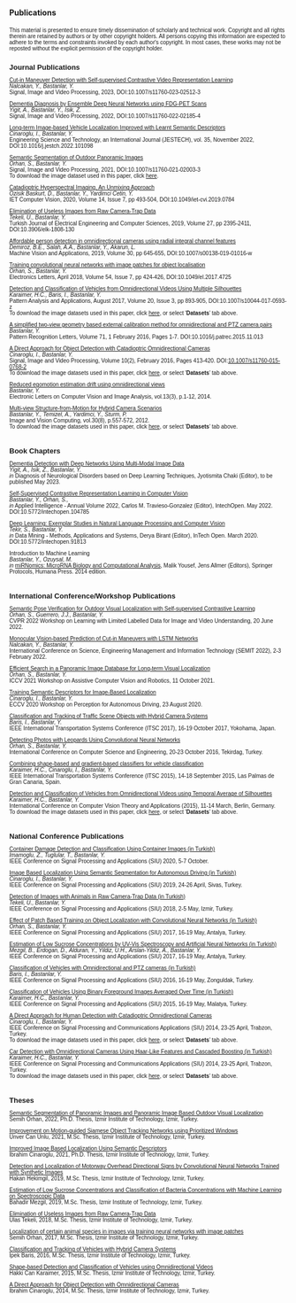 #### Publications

<!-- saved from url=(0040)http://cvrg.iyte.edu.tr/publications.htm -->

<!-- <body bgcolor="#FFFFFF" text="#000000" data-new-gr-c-s-check-loaded="14.1018.0" data-gr-ext-installed=""> -->
<font face="Verdana, Arial, Helvetica, sans-serif" size="1">
This material is presented to ensure timely dissemination of scholarly and technical work. Copyright and all rights therein are retained by authors or by other copyright holders. All persons copying this information are expected to adhere to the terms and constraints invoked by each author's copyright. In most cases, these works may not be reposted without the explicit permission of the copyright holder.
<br>
<br>

<!--------------->
<!-- JOURNALS  -->

<b><font face="Verdana, Arial, Helvetica, sans-serif" size="2">Journal Publications</font></b>

<p><font face="Verdana, Arial, Helvetica, sans-serif" size="1">
 <a href="https://rdcu.be/c6B25" target="blank">Cut-in Maneuver Detection with Self-supervised Contrastive Video Representation Learning</a><br>
 <i>Nalcakan, Y., Bastanlar, Y.</i><br>
 Signal, Image and Video Processing, 2023, DOI:10.1007/s11760-023-02512-3
</font>
  
<p><font face="Verdana, Arial, Helvetica, sans-serif" size="1">
<a href="https://rdcu.be/cJnfH" target="blank">Dementia Diagnosis by Ensemble Deep Neural Networks using FDG-PET Scans</a><br>
 <i>Yigit, A., Bastanlar, Y., Isik, Z.</i><br>
 Signal, Image and Video Processing, 2022, DOI:10.1007/s11760-022-02185-4
</font>
 
<p><font face="Verdana, Arial, Helvetica, sans-serif" size="1">
<a href="https://www.sciencedirect.com/science/article/pii/S2215098622000064" target="blank">Long-term Image-based Vehicle Localization Improved with Learnt Semantic Descriptors</a><br>
 <i>Cinaroglu, I., Bastanlar, Y.</i><br>
 Engineering Science and Technology, an International Journal (JESTECH), vol. 35, November 2022, DOI:10.1016/j.jestch.2022.101098
</font>

 
<p><font face="Verdana, Arial, Helvetica, sans-serif" size="1">
<a href="https://rdcu.be/ct4IC" target="blank">Semantic Segmentation of Outdoor Panoramic Images</a><br>
 <i>Orhan, S., Bastanlar, Y.</i><br>
 Signal, Image and Video Processing, 2021, DOI:10.1007/s11760-021-02003-3
 <br>To download the image dataset used in this paper, click <a href="https://github.com/semihorhan/semseg-outdoor-pano" target="blank">here</a>.
</font>
  
<p><font face="Verdana, Arial, Helvetica, sans-serif" size="1">
<a href="/assets/docs/Publications/Ozisik_IET_Catadioptric_AAM.pdf" target="blank">Catadioptric Hyperspectral Imaging, An Unmixing Approach</a><br>
 <i>Ozisik Baskurt, D., Bastanlar, Y., Yardimci Cetin, Y.</i><br>
 IET Computer Vision, 2020, Volume 14, Issue 7, pp 493-504, DOI:10.1049/iet-cvi.2019.0784
</font>

<p><font face="Verdana, Arial, Helvetica, sans-serif" size="1">
<a href="/assets/docs/Publications/Tekeli_Bastanlar_TJEECS_AAM.pdf" target="blank">Elimination of Useless Images from Raw Camera-Trap Data</a><br>
 <i>Tekeli, U., Bastanlar, Y.</i><br>
 Turkish Journal of Electrical Engineering and Computer Sciences, 2019, Volume 27, pp 2395-2411, DOI:10.3906/elk-1808-130
</font>


<p><font face="Verdana, Arial, Helvetica, sans-serif" size="1">
<a href="/assets/docs/Publications/Demiroz2019_AAM.pdf" target="blank">Affordable person detection in omnidirectional cameras using radial integral channel features</a><br>
 <i>Demiroz, B.E., Salah, A.A., Bastanlar, Y., Akarun, L.</i><br>
 Machine Vision and Applications, 2019, Volume 30, pp 645-655, DOI:10.1007/s00138-019-01016-w
</font>

<p><font face="Verdana, Arial, Helvetica, sans-serif" size="1">
<a href="/assets/docs/Publications/Orhan_Bastanlar_EL2018_AAM.pdf" target="blank">Training convolutional neural networks with image patches for object localisation</a><br>
 <i>Orhan, S., Bastanlar, Y.</i><br>
 Electronics Letters, April 2018, Volume 54, Issue 7, pp 424-426, DOI:10.1049/el.2017.4725
</font>

<p><font face="Verdana, Arial, Helvetica, sans-serif" size="1">
<a href="/assets/docs/Publications/Karaimer_et_al_PAAA_AAM.pdf" target="blank">Detection and Classification of Vehicles from Omnidirectional Videos Using Multiple Silhouettes</a>
<br><i>Karaimer, H.C., Baris, I., Bastanlar, Y.</i>
<br>Pattern Analysis and Applications, August 2017, Volume 20, Issue 3, pp 893-905, DOI:10.1007/s10044-017-0593-z
<br>To download the image datasets used in this paper, click <a href="https://cvrg-iyte.github.io/datasets/" target="blank">here</a>, or select '<b>Datasets</b>' tab above.
</font>

<p><font face="Verdana, Arial, Helvetica, sans-serif" size="1">
<a href="/assets/docs/Publications/Bastanlar_PatRec_AAM_v7.pdf" target="blank">
A simplified two-view geometry based external calibration method for omnidirectional and PTZ camera pairs</a>
<br><i>Bastanlar, Y.</i>
<br>Pattern Recognition Letters, Volume 71, 1 February 2016, Pages 1-7. DOI:10.1016/j.patrec.2015.11.013
<br>
</font>

<p><font face="Verdana, Arial, Helvetica, sans-serif" size="1">
<a href="/assets/docs/Publications/Cinaroglu_Bastanlar_SIVP_AAM.pdf" target="blank">
A Direct Approach for Object Detection with Catadioptric Omnidirectional Cameras</a>
<br><i>Cinaroglu, I., Bastanlar, Y.</i>
<br>Signal, Image and Video Processing, Volume 10(2), February 2016, Pages 413-420. DOI:<a href="http://link.springer.com/article/10.1007/s11760-015-0768-2" target="blank">10.1007/s11760-015-0768-2</a>
<br>To download the image datasets used in this paper, click <a href="https://cvrg-iyte.github.io/datasets/" target="blank">here</a>, or select '<b>Datasets</b>' tab above.
</font></p>

<p><font face="Verdana, Arial, Helvetica, sans-serif" size="1">
<a href="http://elcvia.cvc.uab.es/article/view/564" target="blank">
Reduced egomotion estimation drift using omnidirectional views</a><br>
 <i>Bastanlar, Y.</i><br>
 Electronic Letters on Computer Vision and Image Analysis, vol.13(3), p.1-12, 2014.
</font>

<p><font face="Verdana, Arial, Helvetica, sans-serif" size="1">
<a href="/assets/docs/Publications/MVhybridSfM_IMAVIS_AAM.pdf" target="blank">
Multi-view Structure-from-Motion for Hybrid Camera Scenarios</a>
<br><i>Bastanlar, Y., Temizel, A., Yardimci, Y., Sturm, P.</i>
<br>Image and Vision Computing, vol.30(8), p.557-572, 2012.
<br>To download the image datasets used in this paper, click <a href="https://cvrg-iyte.github.io/datasets/" target="blank">here</a>, or select '<b>Datasets</b>' tab above. 
</font></p>
<br>
<!-------------------->
<!-- BOOK CHAPTERS  -->

<b><font face="Verdana, Arial, Helvetica, sans-serif" size="2">Book Chapters</font></b>
<br>

 <p><font face="Verdana, Arial, Helvetica, sans-serif" size="1"> <a href="https://www.routledge.com/Diagnosis-of-Neurological-Disorders-based-on-Deep-Learning-Techniques/Chaki/p/book/9781032325231" target="blank">
 Dementia Detection with Deep Networks Using Multi-Modal Image Data </a><br>
 <i>Yigit, A., Isik, Z., Bastanlar, Y. </i><br>
 <i>in</i> Diagnosis of Neurological Disorders based on Deep Learning Techniques, Jyotismita Chaki (Editor), to be published May 2023. 
</font>
 
 <p><font face="Verdana, Arial, Helvetica, sans-serif" size="1"> <a href="https://www.intechopen.com/online-first/81791" target="blank">
 Self-Supervised Contrastive Representation Learning in Computer Vision </a><br>
 <i>Bastanlar, Y., Orhan, S., </i><br>
 <i>in</i> Applied Intelligence - Annual Volume 2022, Carlos M. Travieso-Gonzalez (Editor), IntechOpen. May 2022. DOI:10.5772/intechopen.104785
</font>
  
<p><font face="Verdana, Arial, Helvetica, sans-serif" size="1"> <a href="https://www.intechopen.com/online-first/deep-learning-exemplar-studies-in-natural-language-processing-and-computer-vision" target="blank">
 Deep Learning: Exemplar Studies in Natural Language Processing and Computer Vision </a><br>
 <i>Tekir, S., Bastanlar, Y.</i><br>
 <i>in</i> Data Mining - Methods, Applications and Systems, Derya Birant (Editor), InTech Open. March 2020. DOI:10.5772/intechopen.91813
</font>


<p><font face="Verdana, Arial, Helvetica, sans-serif" size="1">
 Introduction to Machine Learning<br>
 <i>Bastanlar, Y., Ozuysal, M.</i><br>
 <i>in</i> <a href="http://www.amazon.com/miRNomics-MicroRNA-Computational-Analysis-Molecular/dp/1627037470" target="blank"> miRNomics: MicroRNA Biology and Computational Analysis</a>, Malik Yousef, Jens Allmer (Editors), Springer Protocols, Humana Press. 2014 edition.
 </font></p>
<br>

<!-------------------------------------------->
<!-- INTERNATIONAL CONFERENCES / WORKSHOPS  -->

<b><font face="Verdana, Arial, Helvetica, sans-serif" size="2">International Conference/Workshop Publications</font></b>
<br>

<p><font face="Verdana, Arial, Helvetica, sans-serif" size="1">
<a href="https://openaccess.thecvf.com/content/CVPR2022W/L3D-IVU/papers/Orhan_Semantic_Pose_Verification_for_Outdoor_Visual_Localization_With_Self-Supervised_Contrastive_CVPRW_2022_paper.pdf" target="blank">
Semantic Pose Verification for Outdoor Visual Localization with Self-supervised Contrastive Learning </a>
<br><i>Orhan, S., Guerrero, J.J., Bastanlar, Y.</i>
<br>CVPR 2022 Workshop on Learning with Limited Labelled Data for Image and Video Understanding, 20 June 2022.
 
<p><font face="Verdana, Arial, Helvetica, sans-serif" size="1">
<a href="/assets/docs/Publications/Nalcakan-Bastanlar-SEMIT.pdf" target="blank">
Monocular Vision-based Prediction of Cut-in Maneuvers with LSTM Networks</a>
<br><i>Nalcakan, Y., Bastanlar, Y.</i>
<br>International Conference on Science, Engineering Management and Information Technology (SEMIT 2022), 2-3 February 2022.

<p><font face="Verdana, Arial, Helvetica, sans-serif" size="1">
<a href="/assets/docs/Publications/Orhan_Bastanlar_ACVR2021.pdf" target="blank">
Efficient Search in a Panoramic Image Database for Long-term Visual Localization</a>
<br><i>Orhan, S., Bastanlar, Y.</i>
<br>ICCV 2021 Workshop on Assistive Computer Vision and Robotics, 11 October 2021.

<p><font face="Verdana, Arial, Helvetica, sans-serif" size="1">
<a href="/assets/docs/Publications/PAD-08.pdf" target="blank">Training Semantic Descriptors for Image-Based Localization</a>
<br><i>Cinaroglu, I., Bastanlar, Y.</i>
<br>ECCV 2020 Workshop on Perception for Autonomous Driving, 23 August 2020.
</font>

<p><font face="Verdana, Arial, Helvetica, sans-serif" size="1">
<a href="/assets/docs/Publications/Baris_Bastanlar_ITSC2017.pdf" target="blank">Classification and Tracking of Traffic Scene Objects with Hybrid Camera Systems</a> 
<br><i>Baris, I., Bastanlar, Y.</i>
<br>IEEE International Transportation Systems Conference (ITSC 2017), 16-19 October 2017, Yokohama, Japan.
</font>

<p><font face="Verdana, Arial, Helvetica, sans-serif" size="1"> 
<a href="/assets/docs/Publications/Ubmk2016.pdf" target="blank">Detecting Photos with Leopards Using Convolutional Neural Networks</a><br>
 <i>Orhan, S., Bastanlar, Y.</i><br>
 International Conference on Computer Science and Engineering, 20-23 October 2016, Tekirdag, Turkey.
</font>

<p><font face="Verdana, Arial, Helvetica, sans-serif" size="1"> 
<a href="/assets/docs/Publications/karaimer_et_al_ITSC2015.pdf" target="blank">Combining shape-based and gradient-based classifiers for vehicle classification</a><br>
 <i>Karaimer, H.C., Cinaroglu, I., Bastanlar, Y.</i><br>
 IEEE International Transportation Systems Conference (ITSC 2015), 14-18 September 2015, Las Palmas de Gran Canaria, Spain.
</font>

<p><font face="Verdana, Arial, Helvetica, sans-serif" size="1"> 
 <a href="/assets/docs/Publications/Karaimer_Bastanlar_visapp15.pdf" target="blank">Detection and Classification of Vehicles from Omnidirectional Videos using Temporal Average of Silhouettes</a><br>
 <i>Karaimer, H.C., Bastanlar, Y.</i><br>
 International Conference on Computer Vision Theory and Applications (2015), 11-14 March, Berlin, Germany.
<br>To download the image datasets used in this paper, click <a href="https://cvrg-iyte.github.io/datasets/" target="blank">here</a>, or select '<b>Datasets</b>' tab above. 
 </font></p>
<br>
<!-------------------------->
<!-- NATIONAL CONFERENCE  -->


  <b><font face="Verdana, Arial, Helvetica, sans-serif" size="2">National Conference Publications</font></b>

<p><font face="Verdana, Arial, Helvetica, sans-serif" size="1"> 
 <a href="/assets/docs/Publications/siu2020_konteyner.pdf" target="blank">Container Damage Detection and Classification Using Container Images (in Turkish)</a><br>
<i>Imamoglu, Z., Tuglular, T., Bastanlar, Y. </i> <br>
IEEE Conference on Signal Processing and Applications (SIU) 2020, 5-7 October.
</font>

<p><font face="Verdana, Arial, Helvetica, sans-serif" size="1"> 
 <a href="/assets/docs/Publications/siu2019_localization.pdf" target="blank">Image Based Localization Using Semantic Segmentation for Autonomous Driving (in Turkish)</a><br>
<i>Cinaroglu, I., Bastanlar, Y. </i> <br>
IEEE Conference on Signal Processing and Applications (SIU) 2019, 24-26 April, Sivas, Turkey.
</font>

<p><font face="Verdana, Arial, Helvetica, sans-serif" size="1"> 
 <a href="/assets/docs/Publications/siu2018_fotokapan.pdf" target="blank">Detection of Images with Animals in Raw Camera-Trap Data (in Turkish)</a><br>
<i>Tekeli, U., Bastanlar, Y. </i> <br>
IEEE Conference on Signal Processing and Applications (SIU) 2018, 2-5 May, Izmir, Turkey.
</font>

<p><font face="Verdana, Arial, Helvetica, sans-serif" size="1"> 
 <a href="/assets/docs/Publications/siu2017_CNN.pdf" target="blank">Effect of Patch Based Training on Object Localization with Convolutional Neural Networks (in Turkish)</a><br>
<i>Orhan, S., Bastanlar, Y. </i> <br>
IEEE Conference on Signal Processing and Applications (SIU) 2017, 16-19 May, Antalya, Turkey.
</font>

<p><font face="Verdana, Arial, Helvetica, sans-serif" size="1"> 
 <a href="/assets/docs/Publications/siu2017_sukroz.pdf" target="blank">Estimation of Low Sucrose Concentrations by UV-Vis Spectroscopy and Artificial Neural Networks (in Turkish)</a><br>
<i>Mezgil, B., Erdogan, D., Alduran, Y., Yildiz, U.H., Arslan-Yildiz, A., Bastanlar, Y. </i> <br>
IEEE Conference on Signal Processing and Applications (SIU) 2017, 16-19 May, Antalya, Turkey.
</font>


<p><font face="Verdana, Arial, Helvetica, sans-serif" size="1"> 
 <a href="/assets/docs/Publications/siu2016.pdf" target="blank">Classification of Vehicles with Omnidirectional and PTZ cameras (in Turkish)</a><br>
<i>Baris, I., Bastanlar, Y. </i> <br>
IEEE Conference on Signal Processing and Applications (SIU) 2016, 16-19 May, Zonguldak, Turkey.
</font>

<p><font face="Verdana, Arial, Helvetica, sans-serif" size="1"> 
<a href="/assets/docs/Publications/siu2015.pdf" target="blank">Classification of Vehicles Using Binary Foreground Images Averaged Over Time (in Turkish)</a><br>
<i>Karaimer, H.C., Bastanlar, Y.</i><br>
IEEE Conference on Signal Processing and Applications (SIU) 2015, 16-19 May, Malatya, Turkey.
</font>

<p><font face="Verdana, Arial, Helvetica, sans-serif" size="1"> 
 <a href="/assets/docs/Publications/Cinaroglu_Bastanlar_SIU2014.pdf" target="blank">A Direct Approach for Human Detection with Catadioptric Omnidirectional Cameras</a><br>
 <i>Cinaroglu, I., Bastanlar, Y.</i><br>
 IEEE Conference on Signal Processing and Communications Applications (SIU) 2014, 23-25 April, Trabzon, Turkey.
<br>To download the image datasets used in this paper, click <a href="https://cvrg-iyte.github.io/datasets/" target="blank">here</a>, or select '<b>Datasets</b>' tab above. 
</font>

<p><font face="Verdana, Arial, Helvetica, sans-serif" size="1"> 
 <a href="/assets/docs/Publications/Karaimer_Bastanlar_SIU2014.pdf" target="blank">Car Detection with Omnidirectional Cameras Using Haar-Like Features and Cascaded Boosting (in Turkish)</a><br>
<i>Karaimer, H.C., Bastanlar, Y. </i> <br>
IEEE Conference on Signal Processing and Communications Applications (SIU) 2014, 23-25 April, Trabzon, Turkey.
<br>To download the image datasets used in this paper, click <a href="https://cvrg-iyte.github.io/datasets/" target="blank">here</a>, or select '<b>Datasets</b>' tab above. 
 </font></p>
<br>
<!------------->
<!-- THESES  -->


<b><font face="Verdana, Arial, Helvetica, sans-serif" size="2">Theses</font></b>

<p><font face="Verdana, Arial, Helvetica, sans-serif" size="1"> 
<a href="/assets/docs/Publications/SemihOrhan_PhDThesis.pdf" target="blank">
Semantic Segmentation of Panoramic Images and Panoramic Image Based Outdoor Visual Localization</a><br>
Semih Orhan, 2022, Ph.D. Thesis, Izmir Institute of Technology, Izmir, Turkey.
</font></p>
 
<p><font face="Verdana, Arial, Helvetica, sans-serif" size="1"> 
<a href="/assets/docs/Publications/Unver_MScThesis.pdf" target="blank">
Improvement on Motion-guided Siamese Object Tracking Networks using Prioritized Windows</a><br>
Unver Can Unlu, 2021, M.Sc. Thesis, Izmir Institute of Technology, Izmir, Turkey.
</font></p>
 
<p><font face="Verdana, Arial, Helvetica, sans-serif" size="1">
<a href="/assets/docs/Publications/IbrahimCinaroglu_PhDThesis.pdf" target="blank">
Improved Image Based Localization Using Semantic Descriptors</a><br>
Ibrahim Cinaroglu, 2021, Ph.D. Thesis, Izmir Institute of Technology, Izmir, Turkey.
</font></p>

<p><font face="Verdana, Arial, Helvetica, sans-serif" size="1"> 
<a href="/assets/docs/Publications/Hakan_MScThesis.pdf" target="blank">
Detection and Localization of Motorway Overhead Directional Signs by Convolutional Neural Networks Trained with Synthetic Images</a><br>
Hakan Hekimgil, 2019, M.Sc. Thesis, Izmir Institute of Technology, Izmir, Turkey.
</font></p>

<p><font face="Verdana, Arial, Helvetica, sans-serif" size="1"> 
<a href="/assets/docs/Publications/Bahadir_MScThesis.pdf" target="blank">
Estimation of Low Sucrose Concentrations and Classification of Bacteria Concentrations with Machine Learning on Spectroscopic Data</a><br>
Bahadir Mezgil, 2019, M.Sc. Thesis, Izmir Institute of Technology, Izmir, Turkey.
</font></p>

<p><font face="Verdana, Arial, Helvetica, sans-serif" size="1"> 
<a href="/assets/docs/Publications/Ulas_MScThesis.pdf" target="blank">
Elimination of Useless Images from Raw Camera-Trap Data</a><br>
Ulas Tekeli, 2018, M.Sc. Thesis, Izmir Institute of Technology, Izmir, Turkey.
</font></p>

<p><font face="Verdana, Arial, Helvetica, sans-serif" size="1"> 
<a href="/assets/docs/Publications/SemihOrhan_MScThesis.pdf" target="blank">
Localization of certain animal species in images via training neural networks with image patches</a><br>
Semih Orhan, 2017, M.Sc. Thesis, Izmir Institute of Technology, Izmir, Turkey.
</font></p>

<p><font face="Verdana, Arial, Helvetica, sans-serif" size="1"> 
<a href="h/assets/docs/Publications/IpekBaris_MScThesis.pdf" target="blank">
Classification and Tracking of Vehicles with Hybrid Camera Systems</a><br>
Ipek Baris, 2016, M.Sc. Thesis, Izmir Institute of Technology, Izmir, Turkey.
</font></p>

<p><font face="Verdana, Arial, Helvetica, sans-serif" size="1"> 
<a href="/assets/docs/Publications/HakkiCanKaraimer_MScThesis.pdf" target="blank">
Shape-based Detection and Classification of Vehicles using Omnidirectional Videos</a><br>
Hakki Can Karaimer, 2015, M.Sc. Thesis, Izmir Institute of Technology, Izmir, Turkey.
</font></p>

<p><font face="Verdana, Arial, Helvetica, sans-serif" size="1"> 
<a href="/assets/docs/Publications/IbrahimCinaroglu_MScThesis.pdf" target="blank">
A Direct Approach for Object Detection with Omnidirectional Cameras</a><br>
Ibrahim Cinaroglu, 2014, M.Sc. Thesis, Izmir Institute of Technology, Izmir, Turkey.
</font></p>


<p>&nbsp;</p>
<p>&nbsp;</p>

